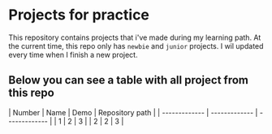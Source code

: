 # Projects for practice
This repository contains projects that i've made during my learning path.
At the current time, this repo only has `newbie` and `junior` projects.
I wil updated every time when I finish a new project.


## Below you can see a table with all project from this repo

| Number | Name  | Demo | Repository path |
| ------------- | ------------- | -------------  |
| 1 | 2 | 3 |
| 2 | 2 | 3 |
